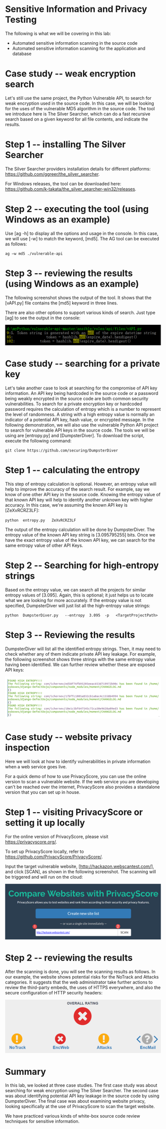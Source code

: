 
Sensitive Information and Privacy Testing
=========================================

The following is what we will be covering in this lab:

-   Automated sensitive information scanning in the source code
-   Automated sensitive information scanning for the application and
    database


Case study -- weak encryption search
====================================

Let\'s still use the same project, the Python Vulnerable API, to search
for weak encryption used in the source code. In this case, we will be
looking for the uses of the vulnerable MD5 algorithm in the source code.
The tool we introduce here is The Silver Searcher, which can do a fast
recursive search based on a given keyword for all file contents, and
indicate the results.

Step 1 -- installing The Silver Searcher
========================================

The Silver Searcher providers installation details for different
platforms:
<https://github.com/ggreer/the_silver_searcher>.[](https://github.com/ggreer/the_silver_searcher)

For Windows releases, the tool can be downloaded here:
<https://github.com/k-takata/the_silver_searcher-win32/releases>.[](https://github.com/k-takata/the_silver_searcher-win32/releases)



Step 2 -- executing the tool (using Windows as an example)
==========================================================

Use [ag -h] to display all the options and usage in the console.
In this case, we will use [-w] to match the keyword, [md5].
The AG tool can be executed as follows:


```
ag –w md5 ./vulnerable-api
```

Step 3 -- reviewing the results (using Windows as an example)
=============================================================

The following screenshot shows the output of the tool. It shows that the
[vAPI.py] file contains the [md5] keyword in three lines.

There are also other options to support various kinds of search. Just
type [ag] to see the output in the console:


![](./images/4ac0b4f3-ed33-47e4-8249-e0a8b3a8baac.png)



Case study -- searching for a private key
=========================================

Let\'s take another case to look at searching for the compromise of API
key information. An API key being hardcoded in the source code or a
password being weakly encrypted in the source code are both common
security vulnerabilities. To search for a private encryption key or
hardcoded password requires the calculation of entropy which is a number
to represent the level of randomness. A string with a high entropy value
is normally an indicator of a potential API key, hash value, or
encrypted message. In the following demonstration, we will also use the
vulnerable Python API project to search for vulnerable API keys in the
source code. The tools we will be using are [entropy.py] and
[DumpsterDiver]. To download the script, execute the following
command:


```
git clone https://github.com/securing/DumpsterDiver
```

Step 1 -- calculating the entropy
=================================

This step of entropy calculation is optional. However, an entropy value
will help to improve the accuracy of the search result. For example, say
we know of one other API key in the source code. Knowing the entropy
value of that known API key will help to identify another unknown key
with higher accuracy. In this case, we\'re assuming the known API key is
[ZeXvRCRZ3LF]:

`python  entropy.py   ZeXvRCRZ3LF`


The output of the entropy calculation will be done by DumpsterDiver. The
entropy value of the known API key string is [3.095795255] bits.
Once we have the exact entropy value of the known API key, we can search
for the same entropy value of other API Keys.



Step 2 -- Searching for high-entropy strings
============================================

Based on the entropy value, we can search all the projects for similar
entropy values of [3.095]. Again, this is optional; it just helps
us to locate what we are looking for more accurately. If the entropy
value is not specified, DumpsterDiver will just list all the
high-entropy value strings:


```
python  DumpsterDiver.py   --entropy  3.095  -p   <TargetProjectPath>
```




Step 3 -- Reviewing the results
===============================

DumpsterDiver will list all the identified entropy strings. Then, it may
need to check whether any of them indicate private API key leakage. For
example, the following screenshot shows three strings with the same
entropy value having been identified. We can further review whether
these are exposed API keys:


![](./images/b37f9240-7661-44bc-9de2-889d2104bf74.png)



Case study -- website privacy inspection
========================================

Here we will look at how to identify vulnerabilities in private
information when a web service goes live.


For a quick demo of how to use PrivacyScore, you can use the online
version to scan a vulnerable website. If the web service you are
developing can\'t be reached over the internet, PrivacyScore also
provides a standalone version that you can set up in house.


Step 1 -- visiting PrivacyScore or setting it up locally
========================================================

For the online version of PrivacyScore, please visit
<https://privacyscore.org/>.[](https://privacyscore.org/)

To set up PrivacyScore locally, refer to
<https://github.com/PrivacyScore/PrivacyScore/>.[](https://github.com/PrivacyScore/PrivacyScore/)

Input the target vulnerable website,
[http://hackazon.webscantest.com/], and click
[SCAN], as shown in the following screenshot. The
scanning will be triggered and will run on the cloud:


![](./images/cbbd0701-5ab5-4b9e-9a35-674e3f6e6fca.png)





Step 2 -- reviewing the results
===============================

After the scanning is done, you will see the scanning results as
follows. In our example, the website shows potential risks for the
NoTrack and Attacks categories. It suggests that the web administrator
take further actions to review the third-party embeds, the uses of HTTPS
everywhere, and also the secure configuration of HTTP security headers:


![](./images/1b28406b-8375-4f30-8f82-ac8b685f6c81.png)


Summary
=======

In this lab, we looked at three case studies. The first case study was about
searching for weak encryption using The Silver Searcher. The second case
was about identifying potential API key leakage in the source code by
using DumpsterDiver. The final case was about examining website privacy,
looking specifically at the use of PrivacyScore to scan the target
website.

We have practiced various kinds of white-box source code review
techniques for sensitive information.